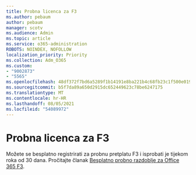 ```yaml
---
title: Probna licenca za F3
ms.author: pebaum
author: pebaum
manager: scotv
ms.audience: Admin
ms.topic: article
ms.service: o365-administration
ROBOTS: NOINDEX, NOFOLLOW
localization_priority: Priority
ms.collection: Adm_O365
ms.custom:
- "9002873"
- "5565"
ms.openlocfilehash: 48df372f7bd6a5289f1b14191e8ba221b4c68fb23c1f500e0191e2ddda3c4114
ms.sourcegitcommit: b5f7da89a650d2915dc652449623c78be6247175
ms.translationtype: MT
ms.contentlocale: hr-HR
ms.lasthandoff: 08/05/2021
ms.locfileid: "54089972"
---
```

# <a name="f3-trail-license"></a>Probna licenca za F3

Možete se besplatno registrirati za probnu pretplatu F3 i isprobati je tijekom roka od 30 dana. Pročitajte članak [Besplatno probno razdoblje za Office 365 F3](https://go.microsoft.com/fwlink/p/?LinkID=848845&clcid=0x409&culture=en-us&country=US).
